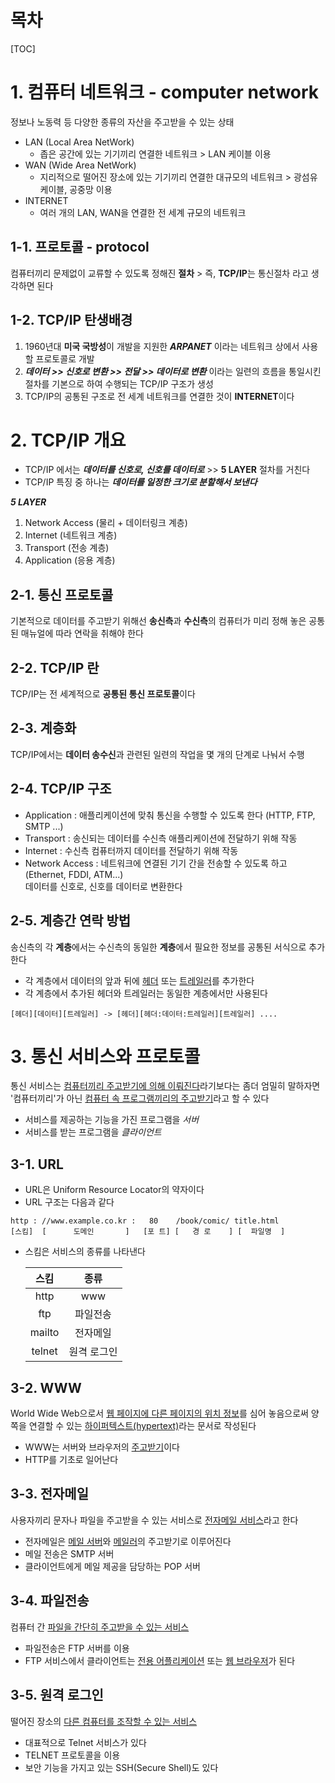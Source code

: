 <h1>목차</h1>

[TOC]

# 1. 컴퓨터 네트워크 - computer network
정보나 노동력 등 다양한 종류의 자산을 주고받을 수 있는 상태

- LAN (Local Area NetWork)
    + 좁은 공간에 있는 기기끼리 연결한 네트워크 > LAN 케이블 이용
- WAN (Wide Area NetWork)
    + 지리적으로 떨어진 장소에 있는 기기끼리 연결한 대규모의 네트워크 > 광섬유 케이블, 공중망 이용
- INTERNET
    + 여러 개의 LAN, WAN을 연결한 전 세계 규모의 네트워크

## 1-1. 프로토콜 - protocol
컴퓨터끼리 문제없이 교류할 수 있도록 정해진 **절차** > 즉, **TCP/IP**는 통신절차 라고 생각하면 된다

## 1-2. TCP/IP 탄생배경
1. 1960년대 **미국 국방성**이 개발을 지원한 ***ARPANET*** 이라는 네트워크 상에서 사용할 프로토콜로 개발  
2. ***데이터 >> 신호로 변환 >> 전달 >> 데이터로 변환*** 이라는 일련의 흐름을 통일시킨 절차를 기본으로 하여 수행되는 TCP/IP 구조가 생성  
3. TCP/IP의 공통된 구조로 전 세계 네트워크를 연결한 것이 **INTERNET**이다 


# 2. TCP/IP 개요
- TCP/IP 에서는 ***데이터를 신호로, 신호를 데이터로*** >> **5 LAYER** 절차를 거친다
- TCP/IP 특징 중 하나는 ***데이터를 일정한 크기로 분할해서 보낸다***

***5 LAYER***

1. Network Access (물리 + 데이터링크 계층)
2. Internet (네트워크 계층)
3. Transport (전송 계층)
4. Application (응용 계층)

## 2-1. 통신 프로토콜
기본적으로 데이터를 주고받기 위해선 **송신측**과 **수신측**의 컴퓨터가 미리 정해 놓은 공통된 매뉴얼에 따라 연락을 취해야 한다

## 2-2. TCP/IP 란
TCP/IP는 전 세계적으로 **공통된 통신 프로토콜**이다

## 2-3. 계층화
TCP/IP에서는 **데이터 송수신**과 관련된 일련의 작업을 몇 개의 단계로 나눠서 수행

## 2-4. TCP/IP 구조
- Application : 애플리케이션에 맞춰 통신을 수행할 수 있도록 한다 (HTTP, FTP, SMTP ...)
- Transport : 송신되는 데이터를 수신측 애플리케이션에 전달하기 위해 작동
- Internet : 수신측 컴퓨터까지 데이터를 전달하기 위해 작동
- Network Access : 네트워크에 연결된 기기 간을 전송할 수 있도록 하고(Ethernet, FDDI, ATM...)  
데이터를 신호로, 신호를 데이터로 변환한다

## 2-5. 계층간 연락 방법
송신측의 각 **계층**에서는 수신측의 동일한 **계층**에서 필요한 정보를 공통된 서식으로 추가한다

- 각 계층에서 데이터의 앞과 뒤에 <u>헤더</u> 또는 <u>트레일러</u>를 추가한다
- 각 계층에서 추가된 헤더와 트레일러는 동일한 계층에서만 사용된다
```
[헤더][데이터][트레일러] -> [헤더][헤더:데이터:트레일러][트레일러] ....
```


# 3. 통신 서비스와 프로토콜
통신 서비스는 <u>컴퓨터끼리 주고받기에 의해 이뤄진다</u>라기보다는 좀더 엄밀히 말하자면 '컴퓨터끼리'가 아닌 <u>컴퓨터 속 프로그램끼리의 주고받기</u>라고 할 수 있다

- 서비스를 제공하는 기능을 가진 프로그램을 *서버*
- 서비스를 받는 프로그램을 *클라이언트*

## 3-1. URL
- URL은 Uniform Resource Locator의 약자이다
- URL 구조는 다음과 같다
```
http : //www.example.co.kr :   80    /book/comic/ title.html
[스킴]  [      도메인       ]   [포 트] [   경 로    ] [  파일명  ]
```
- 스킴은 서비스의 종류를 나타낸다

    스킴|종류
    :---:|:---:
    http|www
    ftp|파일전송
    mailto|전자메일
    telnet|원격 로그인

## 3-2. WWW
World Wide Web으로서 <u>웹 페이지에 다른 페이지의 위치 정보</u>를 심어 놓음으로써 양쪽을 연결할 수 있는 <u>하이퍼텍스트(hypertext)</u>라는 문서로 작성된다

- WWW는 서버와 브라우저의 <u>주고받기</u>이다
- HTTP를 기초로 일어난다

## 3-3. 전자메일
사용자끼리 문자나 파일을 주고받을 수 있는 서비스로 <u>전자메일 서비스</u>라고 한다

- 전자메일은 <u>메일 서버</u>와 <u>메일러</u>의 주고받기로 이루어진다
- 메일 전송은 SMTP 서버
- 클라이언트에게 메일 제공을 담당하는 POP 서버

## 3-4. 파일전송
컴퓨터 간 <u>파일을 간단히 주고받을 수 있는 서비스</u>

- 파일전송은 FTP 서버를 이용
- FTP 서비스에서 클라이언트는 <u>전용 어플리케이션</u> 또는 <u>웹 브라우저</u>가 된다

## 3-5. 원격 로그인
떨어진 장소의 <u>다른 컴퓨터를 조작할 수 있는 서비스</u>

- 대표적으로 Telnet 서비스가 있다
- TELNET 프로토콜을 이용
- 보안 기능을 가지고 있는 SSH(Secure Shell)도 있다












